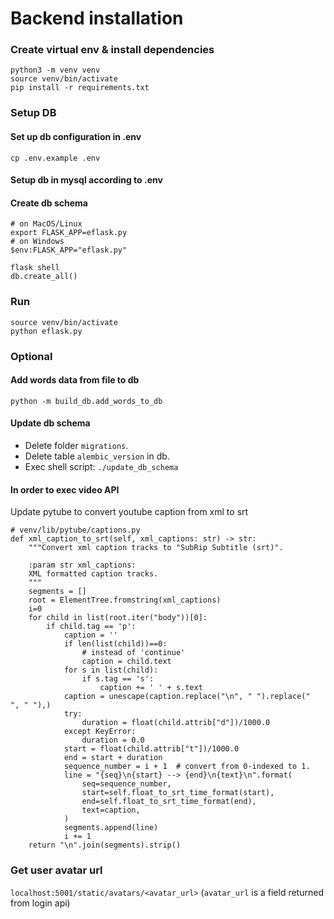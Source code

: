 # Backend installation

### Create virtual env & install dependencies

```
python3 -m venv venv
source venv/bin/activate
pip install -r requirements.txt
```

### Setup DB
#### Set up db configuration in .env
```
cp .env.example .env
```
#### Setup db in mysql according to .env
#### Create db schema
```
# on MacOS/Linux
export FLASK_APP=eflask.py
# on Windows
$env:FLASK_APP="eflask.py"
```

```
flask shell
db.create_all()
```

### Run 

```
source venv/bin/activate
python eflask.py
```

### Optional
#### Add words data from file to db
```
python -m build_db.add_words_to_db
```

#### Update db schema
+ Delete folder `migrations`.
+ Delete table `alembic_version` in db.
+ Exec shell script: `./update_db_schema`
#### In order to exec video API
Update pytube to convert youtube caption from xml to srt
```
# venv/lib/pytube/captions.py
def xml_caption_to_srt(self, xml_captions: str) -> str:
    """Convert xml caption tracks to "SubRip Subtitle (srt)".

    :param str xml_captions:
    XML formatted caption tracks.
    """
    segments = []
    root = ElementTree.fromstring(xml_captions)
    i=0
    for child in list(root.iter("body"))[0]:
        if child.tag == 'p':
            caption = ''
            if len(list(child))==0:
                # instead of 'continue'
                caption = child.text
            for s in list(child):
                if s.tag == 's':
                    caption += ' ' + s.text
            caption = unescape(caption.replace("\n", " ").replace("  ", " "),)
            try:
                duration = float(child.attrib["d"])/1000.0
            except KeyError:
                duration = 0.0
            start = float(child.attrib["t"])/1000.0
            end = start + duration
            sequence_number = i + 1  # convert from 0-indexed to 1.
            line = "{seq}\n{start} --> {end}\n{text}\n".format(
                seq=sequence_number,
                start=self.float_to_srt_time_format(start),
                end=self.float_to_srt_time_format(end),
                text=caption,
            )
            segments.append(line)
            i += 1
    return "\n".join(segments).strip()
```

### Get user avatar url 
`localhost:5001/static/avatars/<avatar_url>`
(`avatar_url` is a field returned from login api)
